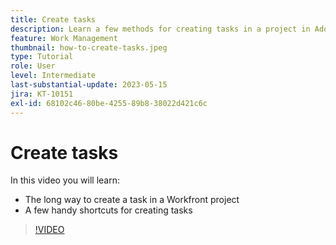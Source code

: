 ```yaml
---
title: Create tasks
description: Learn a few methods for creating tasks in a project in Adobe Workfront.
feature: Work Management
thumbnail: how-to-create-tasks.jpeg
type: Tutorial
role: User
level: Intermediate
last-substantial-update: 2023-05-15
jira: KT-10151
exl-id: 68102c46-80be-4255-89b8-38022d421c6c
---
```

# Create tasks

In this video you will learn:

* The long way to create a task in a Workfront project
* A few handy shortcuts for creating tasks

>[!VIDEO](https://video.tv.adobe.com/v/3419372/?quality=12&learn=on)
